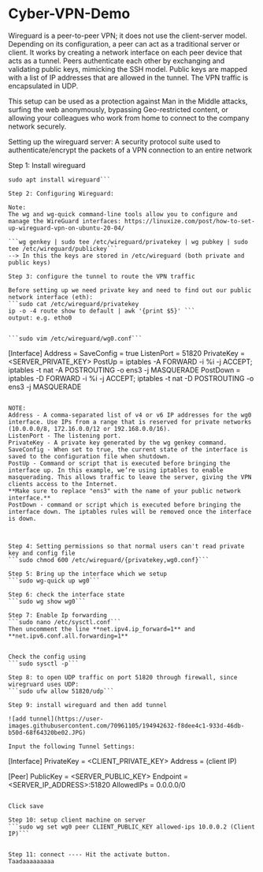 # Cyber-VPN-Demo

Wireguard is a peer-to-peer VPN; it does not use the client-server model. Depending on its configuration, a peer can act as a traditional server or client. It works by creating a network interface on each peer device that acts as a tunnel. Peers authenticate each other by exchanging and validating public keys, mimicking the SSH model. Public keys are mapped with a list of IP addresses that are allowed in the tunnel. The VPN traffic is encapsulated in UDP.
 
This setup can be used as a protection against Man in the Middle attacks, surfing the web anonymously, bypassing Geo-restricted content, or allowing your colleagues who work from home to connect to the company network securely.
 
Setting up the wireguard server: A security protocol suite used to authenticate/encrypt the packets of a VPN connection to an entire network
 
Step 1: Install wireguard
```sudo apt update
sudo apt install wireguard```
 
Step 2: Configuring Wireguard:
 
Note:
The wg and wg-quick command-line tools allow you to configure and manage the WireGuard interfaces: https://linuxize.com/post/how-to-set-up-wireguard-vpn-on-ubuntu-20-04/ 
 
```wg genkey | sudo tee /etc/wireguard/privatekey | wg pubkey | sudo tee /etc/wireguard/publickey```
--> In this the keys are stored in /etc/wireguard (both private and public keys)
 
Step 3: configure the tunnel to route the VPN traffic
 
Before setting up we need private key and need to find out our public network interface (eth):
```sudo cat /etc/wireguard/privatekey
ip -o -4 route show to default | awk '{print $5}' ```
output: e.g. etho0
 
 
```sudo vim /etc/wireguard/wg0.conf```

```
[Interface]
Address = <VM address>
SaveConfig = true
ListenPort = 51820
PrivateKey = <SERVER_PRIVATE_KEY>
PostUp = iptables -A FORWARD -i %i -j ACCEPT; iptables -t nat -A POSTROUTING -o ens3 -j MASQUERADE
PostDown = iptables -D FORWARD -i %i -j ACCEPT; iptables -t nat -D POSTROUTING -o ens3 -j MASQUERADE
```

NOTE:
Address - A comma-separated list of v4 or v6 IP addresses for the wg0 interface. Use IPs from a range that is reserved for private networks (10.0.0.0/8, 172.16.0.0/12 or 192.168.0.0/16).
ListenPort - The listening port.
PrivateKey - A private key generated by the wg genkey command.
SaveConfig - When set to true, the current state of the interface is saved to the configuration file when shutdown.
PostUp - Command or script that is executed before bringing the interface up. In this example, we’re using iptables to enable masquerading. This allows traffic to leave the server, giving the VPN clients access to the Internet.
**Make sure to replace "ens3" with the name of your public network interface.**
PostDown - command or script which is executed before bringing the interface down. The iptables rules will be removed once the interface is down.
 
 
 
Step 4: Setting permissions so that normal users can't read private key and config file
```sudo chmod 600 /etc/wireguard/{privatekey,wg0.conf}```
 
Step 5: Bring up the interface which we setup
```sudo wg-quick up wg0```
 
Step 6: check the interface state
```sudo wg show wg0```
 
Step 7: Enable Ip forwarding
```sudo nano /etc/sysctl.conf```
Then uncomment the line **net.ipv4.ip_forward=1** and **net.ipv6.conf.all.forwarding=1**
 

Check the config using 
```sudo sysctl -p```
 
Step 8: to open UDP traffic on port 51820 through firewall, since wiregruard uses UDP:
```sudo ufw allow 51820/udp```
 
Step 9: install wireguard and then add tunnel

![add tunnel](https://user-images.githubusercontent.com/70961105/194942632-f8dee4c1-933d-46db-b50d-68f64320be02.JPG)

Input the following Tunnel Settings:
```
[Interface]
PrivateKey = <CLIENT_PRIVATE_KEY>
Address = <Unknown adapter Local Area IPv4 Address> (client IP)
 
 
[Peer]
PublicKey = <SERVER_PUBLIC_KEY>
Endpoint = <SERVER_IP_ADDRESS>:51820
AllowedIPs = 0.0.0.0/0
```

Click save
 
Step 10: setup client machine on server
```sudo wg set wg0 peer CLIENT_PUBLIC_KEY allowed-ips 10.0.0.2 (Client IP)```
 
 
Step 11: connect ---- Hit the activate button.
Taadaaaaaaaaa
